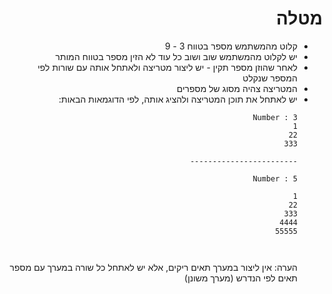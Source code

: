 <div dir="rtl">

# מטלה
* קלוט מהמשתמש מספר בטווח 3 - 9
* יש לקלוט מהמשתמש שוב ושוב כל עוד לא הזין מספר בטווח המותר
* לאחר שהוזן מספר תקין - יש ליצור מטריצה ולאתחל אותה עם שורות לפי המספר שנקלט
* המטריצה צהיה מסוג של מספרים
* יש לאתחל את תוכן המטריצה ולהציג אותה, לפי הדוגמאות הבאות:

<dir>

```
Number : 3
1
22
333

------------------------

Number : 5

1
22
333
4444
55555



```

<div dir="rtl">
הערה: אין ליצור במערך תאים ריקים, אלא יש לאתחל כל שורה במערך עם מספר תאים לפי הנדרש (מערך משונן)
<dir>
